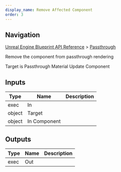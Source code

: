 ```yaml
---
display_name: Remove Affected Component
order: 3
---
```

## Navigation

[Unreal Engine Blueprint API Reference](https://dev.epicgames.com/documentation/en-us/unreal-engine/BlueprintAPI) > [Passthrough](https://dev.epicgames.com/documentation/en-us/unreal-engine/BlueprintAPI/Passthrough)

Remove the component from passthrough rendering

Target is Passthrough Material Update Component

## Inputs

| Type | Name | Description |
| --- | --- | --- |
| exec | In |  |
| object | Target |  |
| object | In Component |  |

## Outputs

| Type | Name | Description |
| --- | --- | --- |
| exec | Out |  |
